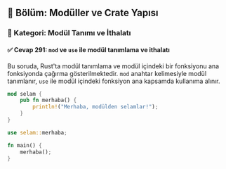 ## 📘 Bölüm: Modüller ve Crate Yapısı  
### 🔹 Kategori: Modül Tanımı ve İthalatı  
#### ✅ Cevap 291: `mod` ve `use` ile modül tanımlama ve ithalatı

Bu soruda, Rust'ta modül tanımlama ve modül içindeki bir fonksiyonu ana fonksiyonda çağırma gösterilmektedir. `mod` anahtar kelimesiyle modül tanımlanır, `use` ile modül içindeki fonksiyon ana kapsamda kullanıma alınır.

```rust
mod selam {
    pub fn merhaba() {
        println!("Merhaba, modülden selamlar!");
    }
}

use selam::merhaba;

fn main() {
    merhaba();
}
```
